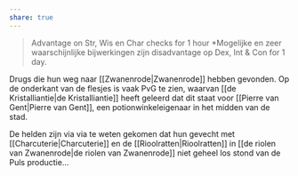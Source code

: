 ```yaml
---
share: true
---
```

> Advantage on Str, Wis en Char checks for 1 hour
> *Mogelijke en zeer waarschijnlijke bijwerkingen zijn disadvantage op Dex, Int & Con for 1 day.

Drugs die hun weg naar [[Zwanenrode|Zwanenrode]] hebben gevonden. Op de onderkant van de flesjes is vaak PvG te zien, waarvan [[de Kristalliantie|de Kristalliantie]] heeft geleerd dat dit staat voor [[Pierre van Gent|Pierre van Gent]], een potionwinkeleigenaar in het midden van de stad. 

De helden zijn via via te weten gekomen dat hun gevecht met [[Charcuterie|Charcuterie]] en de [[Rioolratten|Rioolratten]] in [[de riolen van Zwanenrode|de riolen van Zwanenrode]] niet geheel los stond van de Puls productie...
